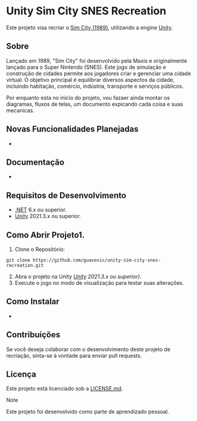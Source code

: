 # Unity Sim City SNES Recreation
Este projeto visa recriar o [Sim City (1989)](https://pt.wikipedia.org/wiki/SimCity_(jogo_eletr%C3%B4nico_de_1989)), utilizando a engine [Unity](https://unity.com/pt).

## Sobre
Lançado em 1989, "Sim City" foi desenvolvido pela Maxis e originalmente lançado para o Super Nintendo (SNES). Este jogo de simulação e construção de cidades permite aos jogadores criar e gerenciar uma cidade virtual. O objetivo principal é equilibrar diversos aspectos da cidade, incluindo habitação, comércio, indústria, transporte e serviços públicos.

Por enquanto esta no inicio do projeto, vou fazaer ainda montar os diagramas, fluxos de telas, um documento expicando cada coisa e suas mecanicas.

## Novas Funcionalidades Planejadas
*

## Documentação
* 

## Requisitos de Desenvolvimento
* [.NET](https://dotnet.microsoft.com/pt-br/download) 6.x ou superior.
* [Unity](https://unity.com/pt) 2021.3.x ou superior.

## Como Abrir Projeto1. 
1. Clone o Repositório:
```
git clone https://github.com/guavovic/unity-sim-city-snes-recreation.git 
```
2. Abra o projeto na Unity *[Unity](https://unity.com/pt) 2021.3.x ou superior)*.
3. Execute o jogo no modo de visualização para testar suas alterações.
   
## Como Instalar
*

## Contribuições
Se você deseja colaborar com o desenvolvimento deste projeto de recriação, sinta-se à vontade para enviar pull requests.

## Licença
Este projeto está licenciado sob a [LICENSE.md](https://github.com/guavovic/unity-sim-city-snes-recreation/blob/main/LICENSE).

> [!NOTE]
> Este projeto foi desenvolvido como parte de aprendizado pessoal.
